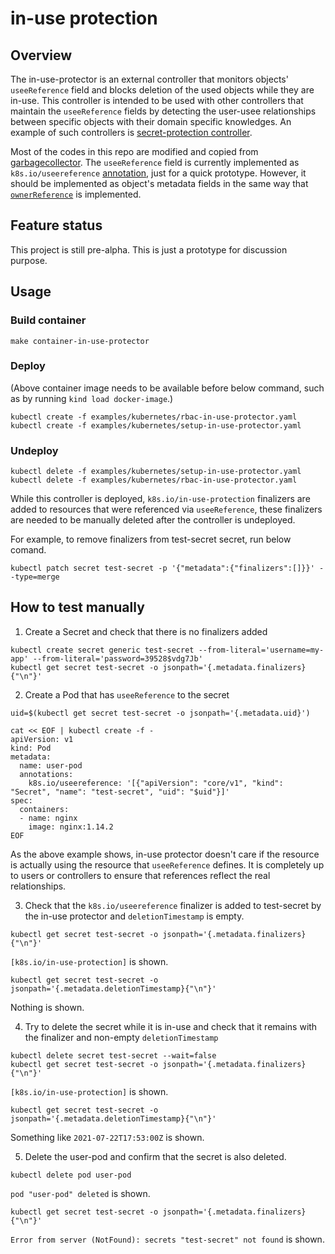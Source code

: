 # in-use protection

## Overview
The in-use-protector is an external controller that monitors objects' `useeReference` field and blocks deletion of the used objects while they are in-use.
This controller is intended to be used with other controllers that maintain the `useeReference` fields by detecting the user-usee relationships between specific objects with their domain specific knowledges.
An example of such controllers is [secret-protection controller](https://github.com/mkimuram/secret-protection).

Most of the codes in this repo are modified and copied from [garbagecollector](https://github.com/kubernetes/kubernetes/tree/master/pkg/controller/garbagecollector). 
The `useeReference` field is currently implemented as `k8s.io/useereference` [annotation](https://github.com/mkimuram/inuseprotection/blob/master/pkg/util/useeref/useeref.go#L32), just for a quick prototype.
However, it should be implemented as object's metadata fields in the same way that [`ownerReference`](https://github.com/kubernetes/apimachinery/blob/master/pkg/apis/meta/v1/types.go#L307) is implemented.

## Feature status
This project is still pre-alpha. This is just a prototype for discussion purpose. 

## Usage
### Build container 
```
make container-in-use-protector
```

### Deploy 
(Above container image needs to be available before below command, such as by running `kind load docker-image`.)
```
kubectl create -f examples/kubernetes/rbac-in-use-protector.yaml
kubectl create -f examples/kubernetes/setup-in-use-protector.yaml
```

### Undeploy
```
kubectl delete -f examples/kubernetes/setup-in-use-protector.yaml
kubectl delete -f examples/kubernetes/rbac-in-use-protector.yaml
```

While this controller is deployed, `k8s.io/in-use-protection` finalizers are added to resources that were referenced via `useeReference`, these finalizers are needed to be manually deleted after the controller is undeployed. 

For example, to remove finalizers from test-secret secret, run below comand.

```
kubectl patch secret test-secret -p '{"metadata":{"finalizers":[]}}' --type=merge
```

## How to test manually
1. Create a Secret and check that there is no finalizers added
```
kubectl create secret generic test-secret --from-literal='username=my-app' --from-literal='password=39528$vdg7Jb'
kubectl get secret test-secret -o jsonpath='{.metadata.finalizers}{"\n"}'
```

2. Create a Pod that has `useeReference` to the secret
```
uid=$(kubectl get secret test-secret -o jsonpath='{.metadata.uid}')

cat << EOF | kubectl create -f -
apiVersion: v1
kind: Pod
metadata:
  name: user-pod
  annotations:
    k8s.io/useereference: '[{"apiVersion": "core/v1", "kind": "Secret", "name": "test-secret", "uid": "$uid"}]'
spec:
  containers:
  - name: nginx
    image: nginx:1.14.2
EOF
```

As the above example shows, in-use protector doesn't care if the resource is actually using the resource that `useeReference` defines.
It is completely up to users or controllers to ensure that references reflect the real relationships.

3. Check that the `k8s.io/useereference` finalizer is added to test-secret by the in-use protector and `deletionTimestamp` is empty.
```
kubectl get secret test-secret -o jsonpath='{.metadata.finalizers}{"\n"}'
```
`[k8s.io/in-use-protection]` is shown.
```
kubectl get secret test-secret -o jsonpath='{.metadata.deletionTimestamp}{"\n"}'
```
Nothing is shown.

4. Try to delete the secret while it is in-use and check that it remains with the finalizer and non-empty `deletionTimestamp`
```
kubectl delete secret test-secret --wait=false
kubectl get secret test-secret -o jsonpath='{.metadata.finalizers}{"\n"}'
```
`[k8s.io/in-use-protection]` is shown.
```
kubectl get secret test-secret -o jsonpath='{.metadata.deletionTimestamp}{"\n"}'
```
Something like `2021-07-22T17:53:00Z` is shown.

5. Delete the user-pod and confirm that the secret is also deleted.
```
kubectl delete pod user-pod
```
`pod "user-pod" deleted` is shown.
```
kubectl get secret test-secret -o jsonpath='{.metadata.finalizers}{"\n"}'
```
`Error from server (NotFound): secrets "test-secret" not found` is shown.
